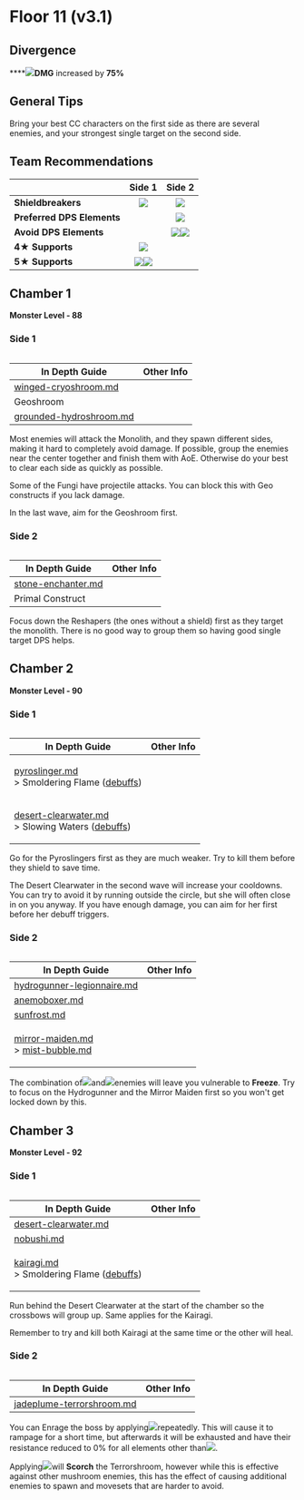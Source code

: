 # Floor 11 (v3.1)

## Divergence

****![](../../.gitbook/assets/electro\_small.png)**DMG** increased by **75%**

## General Tips

Bring your best CC characters on the first side as there are several enemies, and your strongest single target on the second side.

## Team Recommendations

|                            |                                                   Side 1                                                  |                                           Side 2                                           |
| -------------------------- | :-------------------------------------------------------------------------------------------------------: | :----------------------------------------------------------------------------------------: |
| **Shieldbreakers**         |                                ![](../../.gitbook/assets/hydro\_small.png)                                |                        ![](../../.gitbook/assets/electro\_small.png)                       |
| **Preferred DPS Elements** |                                                                                                           |                        ![](../../.gitbook/assets/electro\_small.png)                       |
| **Avoid DPS Elements**     |                                                                                                           | ![](../../.gitbook/assets/dendro\_small.png)![](../../.gitbook/assets/physical\_small.png) |
| **4**★ **Supports**        |                           ![](../../.gitbook/assets/ui\_avataricon\_sucrose.png)                          |                                                                                            |
| **5**★ **Supports**        | ![](../../.gitbook/assets/ui\_avataricon\_kazuha.png)![](../../.gitbook/assets/ui\_avataricon\_venti.png) |                                                                                            |

## Chamber 1

**Monster Level - 88**

### Side 1

<figure><img src="../../.gitbook/assets/11-1-1v31.png" alt=""><figcaption></figcaption></figure>

| In Depth Guide                                                                        | Other Info |
| ------------------------------------------------------------------------------------- | ---------- |
| [winged-cryoshroom.md](../../monsters/mushrooms/winged-cryoshroom.md "mention")       |            |
| Geoshroom                                                                             |            |
| [grounded-hydroshroom.md](../../monsters/mushrooms/grounded-hydroshroom.md "mention") |            |

Most enemies will attack the Monolith, and they spawn different sides, making it hard to completely avoid damage. If possible, group the enemies near the center together and finish them with AoE. Otherwise do your best to clear each side as quickly as possible.

Some of the Fungi have projectile attacks. You can block this with Geo constructs if you lack damage.

In the last wave, aim for the Geoshroom first.

### Side 2

<figure><img src="../../.gitbook/assets/11-1-2v31.png" alt=""><figcaption></figcaption></figure>

| In Depth Guide                                                             | Other Info |
| -------------------------------------------------------------------------- | ---------- |
| [stone-enchanter.md](../../monsters/eremites/stone-enchanter.md "mention") |            |
| Primal Construct                                                           |            |

Focus down the Reshapers (the ones without a shield) first as they target the monolith. There is no good way to group them so having good single target DPS helps.

## Chamber 2

**Monster Level - 90**

### Side 1

<figure><img src="../../.gitbook/assets/11-2-1v31.png" alt=""><figcaption></figcaption></figure>

| In Depth Guide                                                                                                                                                                        | Other Info |
| ------------------------------------------------------------------------------------------------------------------------------------------------------------------------------------- | ---------- |
| <p><a data-mention href="../../monsters/fatui/pyroslinger.md">pyroslinger.md</a><br>> Smoldering Flame (<a data-mention href="../../mechanics/debuffs/">debuffs</a>)</p>              |            |
| <p><a data-mention href="../../monsters/eremites/desert-clearwater.md">desert-clearwater.md</a><br>> Slowing Waters (<a data-mention href="../../mechanics/debuffs/">debuffs</a>)</p> |            |

Go for the Pyroslingers first as they are much weaker. Try to kill them before they shield to save time.

The Desert Clearwater in the second wave will increase your cooldowns. You can try to avoid it by running outside the circle, but she will often close in on you anyway. If you have enough damage, you can aim for her first before her debuff triggers.

### Side 2

<figure><img src="../../.gitbook/assets/11-2-2v31.png" alt=""><figcaption></figcaption></figure>

| In Depth Guide                                                                                                                                                               | Other Info |
| ---------------------------------------------------------------------------------------------------------------------------------------------------------------------------- | ---------- |
| [hydrogunner-legionnaire.md](../../monsters/fatui/hydrogunner-legionnaire.md "mention")                                                                                      |            |
| [anemoboxer.md](../../monsters/fatui/anemoboxer.md "mention")                                                                                                                |            |
| [sunfrost.md](../../monsters/eremites/sunfrost.md "mention")                                                                                                                 |            |
| <p><a data-mention href="../../monsters/fatui/mirror-maiden.md">mirror-maiden.md</a><br>> <a data-mention href="../../mechanics/auras/mist-bubble.md">mist-bubble.md</a></p> |            |

The combination of![](../../.gitbook/assets/hydro\_small.png)and![](../../.gitbook/assets/cryo\_small.png)enemies will leave you vulnerable to **Freeze**. Try to focus on the Hydrogunner and the Mirror Maiden first so you won't get locked down by this.

## Chamber 3

**Monster Level - 92**

### Side 1

<figure><img src="../../.gitbook/assets/11-3-1v31.png" alt=""><figcaption></figcaption></figure>

| In Depth Guide                                                                                                                                                     | Other Info |
| ------------------------------------------------------------------------------------------------------------------------------------------------------------------ | ---------- |
| [desert-clearwater.md](../../monsters/eremites/desert-clearwater.md "mention")                                                                                     |            |
| [nobushi.md](../../monsters/samurai/nobushi.md "mention")                                                                                                          |            |
| <p><a data-mention href="../../monsters/samurai/kairagi.md">kairagi.md</a><br>> Smoldering Flame (<a data-mention href="../../mechanics/debuffs/">debuffs</a>)</p> |            |

Run behind the Desert Clearwater at the start of the chamber so the crossbows will group up. Same applies for the Kairagi.

Remember to try and kill both Kairagi at the same time or the other will heal.

### Side 2

<figure><img src="../../.gitbook/assets/Jadeplume Terrorshroom.png" alt=""><figcaption></figcaption></figure>

| In Depth Guide                                                                         | Other Info |
| -------------------------------------------------------------------------------------- | ---------- |
| [jadeplume-terrorshroom.md](../../monsters/elites/jadeplume-terrorshroom.md "mention") |            |

You can Enrage the boss by applying![](../../.gitbook/assets/electro\_small.png)repeatedly. This will cause it to rampage for a short time, but afterwards it will be exhausted and have their resistance reduced to 0% for all elements other than![](../../.gitbook/assets/dendro\_small.png).

Applying![](../../.gitbook/assets/pyro\_small.png)will **Scorch** the Terrorshroom, however while this is effective against other mushroom enemies, this has the effect of causing additional enemies to spawn and movesets that are harder to avoid.
